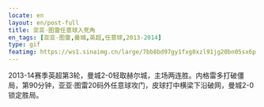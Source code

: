 ```yaml
---
locate: en
layout: en/post-full
title: 亚亚·图雷任意球入死角
en_tags: [亚亚·图雷,曼城,英超,任意球,2013-2014]
type: gif
featimg: https://ws1.sinaimg.cn/large/7bb8bd97gy1fxg0xzl91jg20bn05sx6p.gif
---
```


2013-14赛季英超第3轮，曼城2-0轻取赫尔城，主场两连胜。内格雷多打破僵局，第90分钟，亚亚·图雷20码外任意球攻门，皮球打中横梁下沿破网，曼城2-0锁定胜局。